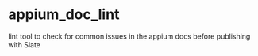 appium_doc_lint
===============

lint tool to check for common issues in the appium docs before publishing with Slate
